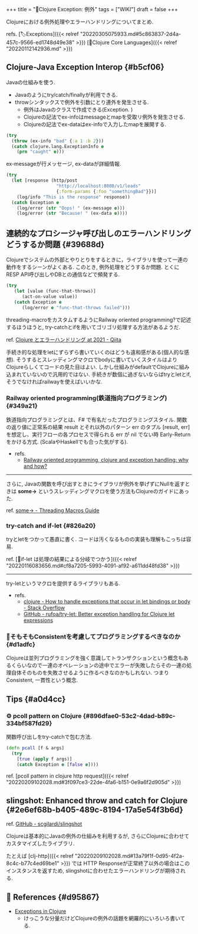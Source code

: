 +++
title = "📝Clojure Exception: 例外"
tags = ["WIKI"]
draft = false
+++

Clojureにおける例外処理やエラーハンドリングについてまとめ.

refs. [🏷Exceptions]({{< relref "20220305075933.md#5c863837-2d4a-457c-9566-ed1748d49e38" >}}) [📂Clojure Core Languages]({{< relref "20220112142936.md" >}})


## Clojure-Java Exception Interop {#b5cf06}

Javaの仕組みを使う.

-   Javaのようにtry/catch/finallyが利用できる.
-   throwシンタックスで例外を引数にとり連外を発生させる.
    -   例外はJavaのクラスで作成できる(Exception. )
    -   Clojureの記法でex-infoはmessageとmapを受取リ例外を発生させる.
    -   Clojureの記法でex-dataはex-infoで入力したmapを展開する.

<!--listend-->

```clojure
(try
  (throw (ex-info "bad" {:a 1 :b 2}))
  (catch clojure.lang.ExceptionInfo e
    (prn "caught" e)))
```

ex-messageが行メッセージ, ex-dataが詳細情報.

```clojure
(try
  (let [response (http/post
                   "http://localhost:8080/v1/leads"
                   {:form-params {:foo "somethingBad"}})]
    (log/info "This is the response" response))
  (catch Exception e
    (log/error (str "Oops! " (ex-message e)))
    (log/error (str "Because! " (ex-data e))))
```


## 連続的なプロシージャ呼び出しのエラーハンドリングどうするか問題 {#39688d}

Clojureでシステムの外部とやりとりをするときに，ライブラリを使って一連の動作をするシーンがよくある. このとき, 例外処理をどうするか問題. とくにRESP API呼び出しやDBとの通信などで頻発する.

```clojure
(try
   (let [value (func-that-throws)]
      (act-on-value value))
   (catch Exception e
      (log/error e "func-that-throws failed")))
```

threading-macroをカスタムするようにRailway oriented programming?で記述するほうほうと, try-catchとifを用いてゴリゴリ処理する方法があるようだ.

ref. [Clojure とエラーハンドリング at 2021 - Qiita](https://qiita.com/MeguruMokke/items/530159edf0c41a9df6b1)

手続き的な処理をletにずらずら書いていくのはどうも違和感がある(個人的な感想). そうするとスレッディングマクロでbodyに書いていくスタイルはよりClojureらしくてコードの見た目はよい. しかし仕組みがdefaultでClojureに組み込まれていないので汎用的ではない. 手続きが数個に過ぎないならばtryとletとif, そうでなければrailwayを使えばいいかな.


### Railway oriented programming(鉄道指向プログラミング) {#349a21}

鉄道指向プログラミングとは、F# で有名だったプログラミングスタイル. 関数の返り値に正常系の結果 result とそれ以外のパターン err のタプル [result, err] を想定し、実行フローの各プロセスで得られる err が nil でない時 Early-Return をかける方式. (ScalaやHaskellでも合った気がする).

-   refs.
    -   [Railway oriented programming, clojure and exception handling: why and how?](https://medium.com/appsflyer/railway-oriented-programming-clojure-and-exception-handling-why-and-how-89d75cc94c58)

---

さらに, Javaの関数を呼び出すときにライブラリが例外を挙げずにNullを返すときは **some->** というスレッディングマクロを使う方法もClojureのガイドにあった.

ref. [some-> - Threading Macros Guide](https://clojure.org/guides/threading_macros#_some_some_and_cond)


### try-catch and if-let {#826a20}

tryとletをつかって愚直に書く. コードは汚くなるものの実装も理解もこっちは容易.

ref. [🔎if-let は処理の結果による分岐でつかう]({{< relref "20220116083656.md#cf8a7205-5993-4091-af92-a611dd48fd38" >}})

---

try-letというマクロを提供するライブラリもある.

-   refs.
    -   [clojure - How to handle exceptions that occur in let bindings or body - Stack Overflow](https://stackoverflow.com/questions/20335760/how-to-handle-exceptions-that-occur-in-let-bindings-or-body)
    -   [GitHub - rufoa/try-let: Better exception handling for Clojure let expressions](https://github.com/rufoa/try-let)


### 🤔そもそもConsistentを考慮してプログラミングするべきなのか {#d1adfc}

Clojureは並列プログラミングを強く意識してトランザクションという概念もあるくらいなので一連のオペレーションの途中でエラーが失敗したらその一連の処理自体そのものを失敗させるように作るべきなのかもしれない. つまりConsistent, 一貫性という概念.


## Tips {#a0d4cc}


### <span class="org-todo todo _">⚙</span> pcoll pattern on Clojure {#896dfae0-53c2-4dad-b89c-334bf587fd29}

関数呼び出しをtry-catchで包む方法.

```clojure
(defn pcall [f & args]
  (try
    [true (apply f args)]
    (catch Exception e [false e])))
```

ref. [pcoll pattern in clojure http request]({{< relref "20220209102028.md#3f097ce3-22de-4fa6-b151-0e9a6f2d905d" >}})


## slingshot: Enhanced throw and catch for Clojure {#2e6ef68b-b405-489c-8194-17a5e54f3b6d}

ref. [GitHub - scgilardi/slingshot](https://github.com/scgilardi/slingshot)

Clojureは基本的にJavaの例外の仕組みを利用するが, さらにClojureに合わせてカスタマイズしたライブラリ.

たとえば [clj-http]({{< relref "20220209102028.md#13a79f1f-0d95-4f2a-8c4c-b77c4ed69be1" >}}) では HTTP Responseが正常終了以外の場合はこのインスタンスを返すため, slingshotに合わせたエラーハンドリングが期待される.


## <span class="org-todo todo _">🔗</span> References {#d95867}

-   [Exceptions in Clojure](https://grishaev.me/en/clj-book-exceptions/)
    -   けっこうな分量だけどClojureの例外の話題を網羅的にいろいろ書いてる.
